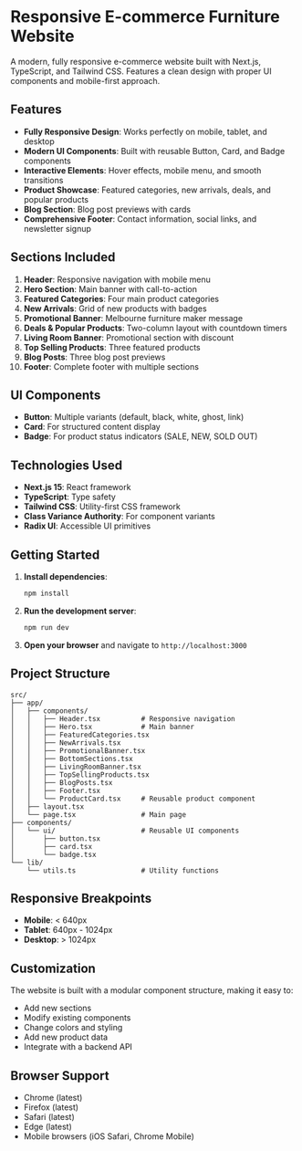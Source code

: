 # Responsive E-commerce Furniture Website

A modern, fully responsive e-commerce website built with Next.js, TypeScript, and Tailwind CSS. Features a clean design with proper UI components and mobile-first approach.

## Features

- **Fully Responsive Design**: Works perfectly on mobile, tablet, and desktop
- **Modern UI Components**: Built with reusable Button, Card, and Badge components
- **Interactive Elements**: Hover effects, mobile menu, and smooth transitions
- **Product Showcase**: Featured categories, new arrivals, deals, and popular products
- **Blog Section**: Blog post previews with cards
- **Comprehensive Footer**: Contact information, social links, and newsletter signup

## Sections Included

1. **Header**: Responsive navigation with mobile menu
2. **Hero Section**: Main banner with call-to-action
3. **Featured Categories**: Four main product categories
4. **New Arrivals**: Grid of new products with badges
5. **Promotional Banner**: Melbourne furniture maker message
6. **Deals & Popular Products**: Two-column layout with countdown timers
7. **Living Room Banner**: Promotional section with discount
8. **Top Selling Products**: Three featured products
9. **Blog Posts**: Three blog post previews
10. **Footer**: Complete footer with multiple sections

## UI Components

- **Button**: Multiple variants (default, black, white, ghost, link)
- **Card**: For structured content display
- **Badge**: For product status indicators (SALE, NEW, SOLD OUT)

## Technologies Used

- **Next.js 15**: React framework
- **TypeScript**: Type safety
- **Tailwind CSS**: Utility-first CSS framework
- **Class Variance Authority**: For component variants
- **Radix UI**: Accessible UI primitives

## Getting Started

1. **Install dependencies**:
   ```bash
   npm install
   ```

2. **Run the development server**:
   ```bash
   npm run dev
   ```

3. **Open your browser** and navigate to `http://localhost:3000`

## Project Structure

```
src/
├── app/
│   ├── components/
│   │   ├── Header.tsx          # Responsive navigation
│   │   ├── Hero.tsx            # Main banner
│   │   ├── FeaturedCategories.tsx
│   │   ├── NewArrivals.tsx
│   │   ├── PromotionalBanner.tsx
│   │   ├── BottomSections.tsx
│   │   ├── LivingRoomBanner.tsx
│   │   ├── TopSellingProducts.tsx
│   │   ├── BlogPosts.tsx
│   │   ├── Footer.tsx
│   │   └── ProductCard.tsx     # Reusable product component
│   ├── layout.tsx
│   └── page.tsx                # Main page
├── components/
│   └── ui/                     # Reusable UI components
│       ├── button.tsx
│       ├── card.tsx
│       └── badge.tsx
└── lib/
    └── utils.ts                # Utility functions
```

## Responsive Breakpoints

- **Mobile**: < 640px
- **Tablet**: 640px - 1024px
- **Desktop**: > 1024px

## Customization

The website is built with a modular component structure, making it easy to:
- Add new sections
- Modify existing components
- Change colors and styling
- Add new product data
- Integrate with a backend API

## Browser Support

- Chrome (latest)
- Firefox (latest)
- Safari (latest)
- Edge (latest)
- Mobile browsers (iOS Safari, Chrome Mobile)
